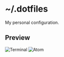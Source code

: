 # ~/.dotfiles
My personal configuration.

## Preview
![Terminal](../master/img/terminal_screenshot.png?raw=true)
![Atom](../master/img/atom_screenshot.png?raw=true)
